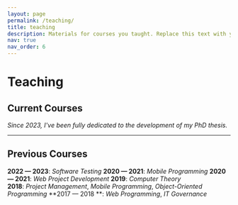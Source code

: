 ```yaml
---
layout: page
permalink: /teaching/
title: teaching
description: Materials for courses you taught. Replace this text with your description.
nav: true
nav_order: 6
---
```


# Teaching

## Current Courses

*Since 2023, I've been fully dedicated to the development of my PhD thesis.*  

---

## Previous Courses

**2022 — 2023**: *Software Testing*
**2020 — 2021**: *Mobile Programming*
**2020 — 2021**: *Web Project Development* 
**2019**: *Computer Theory*  
**2018**: *Project Management*, *Mobile Programming*, *Object-Oriented Programming*
**2017 — 2018 **: *Web Programming*, *IT Governance*  



